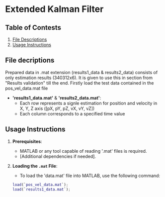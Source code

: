 # Extended Kalman Filter

## Table of Contests

1. [File Descriptions](#file-descriptions)
2. [Usage Instructions](#usage-instructions)

## File decriptions
Prepared data in .mat extension (results1_data & results2_data) consists of only estimation results (340312x6). It is given to use this in section from "Results validation" till the end. Firstly load the test data contained in the pos_vel_data.mat file
- **'results1_data.mat'** & **'results2_data.mat'**:
  - Each row represents a signle estimation for position and velocity in X, Y, Z axis ([pX, pY, pZ, vX, vY, vZ])
  - Each column corresponds to a specified time value

## Usage Instructions
1. **Prerequisites**:
   - MATLAB or any tool capable of reading '.mat' files is required.
   - [Additional dependencies if needed].

2. **Loading the `.mat` File**:
   - To load the 'data.mat' file into MATLAB, use the following command:
   ```matlab
   load(`pos_vel_data.mat`);
   load(`results1_data.mat`);
